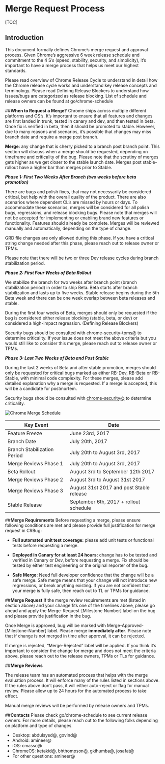 # Merge Request Process
[TOC]

## **Introduction**


This document formally defines Chrome’s merge request and approval process.
Given Chrome’s aggressive 6 week release schedule and commitment to the 4 S’s
(speed, stability, security, and simplicity), it’s important to have a merge
process that helps us meet our highest standards.

Please read overview of Chrome Release Cycle to understand in detail how the
Chrome release cycle works and understand key release concepts and terminology.
Please read Defining Release Blockers to understand how issues/bugs are
categorized as release blocking. List of schedule and release owners can be
found at go/chrome-schedule


##**When to Request a Merge?**
Chrome ships across multiple different platforms and OS’s. It’s important to
ensure that all features and changes are first landed in trunk, tested in
canary and dev, and then tested in beta. Once fix is verified in beta, then it
should be promoted to stable. However, due to many reasons and scenarios, it’s
possible that changes may miss branch date and require a merge post branch.

**Merge**: any change that is cherry picked to a branch post branch point.
This section will discuss when a merge should be requested, depending on
timeframe and criticality of the bug. Please note that the scrutiny of merges
gets higher as we get closer to the stable launch date. Merges post
stable-rollout have a higher bar than merges prior to Stable.

***Phase 1: First Two Weeks After Branch (two weeks before beta promotion)***

There are bugs and polish fixes, that may not necessarily be considered
critical, but help with the overall quality of the product. There are also
scenarios where dependent CL’s are missed by hours or days. To accommodate
these scenarios, merges will be considered for all polish bugs, regressions,
and release blocking bugs. Please note that merges will not be accepted for
implementing or enabling brand new features or functionality. Features
should already be complete. Merges will be reviewed manually and
automatically, depending on the type of change.

GRD file changes are only allowed during this phase. If you have a critical 
string change needed after this phase, please reach out to release owner or
TPMs.

Please note that there will be two or three Dev release cycles during
branch stabilization period.
      
***Phase 2: First Four Weeks of Beta Rollout***

We stabilize the branch for two weeks after branch point (branch
stabilization period) in order to ship Beta. Beta starts after branch
stabilization and lasts up to five weeks. Stable release begins during
the 5th Beta week and there can be one week overlap between beta releases
and stable.
        
During the first four weeks of Beta, merges should only be requested if
the bug is considered either release blocking (stable, beta, or dev) or
considered a high-impact regression. (Defining Release Blockers)
         
Security bugs should be consulted with chrome-security-tpms@ to
determine criticality. If your issue does not meet the above criteria
but you would still like to consider this merge, please reach out to
release owner or TPMs.
          
 ***Phase 3: Last Two Weeks of Beta and Post Stable***

During the last 2 weeks of Beta and after stable promotion, merges
should only be requested for critical bugs marked as either RB-Dev,
RB-Beta or RB-Stable, with minimal code complexity. For these merges,
please add detailed explanation why a merge is requested. If a merge
is accepted, this will be a candidate for postmortem. 
           
Security bugs should be consulted with [chrome-security@](chrome-security@google.com)
to determine criticality.

![Chrome Merge Schedule](images/chrome_merge_schedule.png)

Key Event  | Date
------- | --------
Feature Freeze | June 23rd, 2017
Branch Date | July 20th, 2017
Branch Stabilization Period | July 20th to August 3rd, 2017
Merge Reviews Phase 1 | July 20th to August 3rd, 2017
Beta Rollout | August 3rd to September 12th 2017
Merge Reviews Phase 2 | August 3rd to August 31st 2017
Merge Reviews Phase 3 | August 31st 2017 and post Stable release
Stable Release | September 6th, 2017 + rollout schedule

##**Merge Requirements**
Before requesting a merge, please ensure following conditions are met
and please provide full justification for merge request in CRBug:
*   **Full automated unit test coverage:** please add unit tests or
    functional tests before requesting a merge.

*   **Deployed in Canary for at least 24 hours:** change has to
    be tested and verified in Canary or Dev, before requesting a
    merge. Fix should be tested by either test engineering or the
    original reporter of the bug. 

*   **Safe Merge:** Need full developer confidence that the
    change will be a safe merge. Safe merge means that your
    change will not introduce new regressions, or break
    anything existing. If you are not confident that your
    merge is fully safe, then reach out to TL or TPMs for
    guidance.

##**Merge Request**
If the merge review requirements are met (listed in
section above) and your change fits one of the timelines
above, please go ahead and apply the
Merge-Request-[Milestone Number] label on the bug and
please provide justification in the bug.

Once Merge is approved, bug will be marked with
Merge-Approved-[Milestone-Number] label. Please merge
**immediately after**. Please note that if change is not
merged in time after approval, it can be rejected.

If merge is rejected, “Merge-Rejected” label will be
applied. If you think it’s important to consider the
change for merge and does not meet the criteria above,
please reach out to the release owners, TPMs or TLs for
guidance. 

##**Merge Reviews**

The release team has an automated process that helps
with the merge evaluation process. It will enforce many
of the rules listed in sections above. If the rules
above don’t pass, it will either auto-reject or flag
for manual review. Please allow up to 24 hours for the
automated process to take effect.

Manual merge reviews will be performed by release
owners and TPMs. 

##**Contacts**
Please check go/chrome-schedule to see current release
owners. For more details, please reach out to the
following folks depending on platform and type of
changes.

*  Desktop: abdulsyed@, govind@
*  Android: amineer@
*  iOS: cmasso@
*  ChromeOS: ketakid@, bhthompson@, gkihumba@, josafat@
*  For other questions: amineer@
